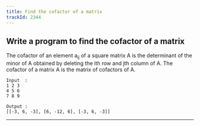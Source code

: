 ```yaml
---
title: Find the cofactor of a matrix
trackId: 2344
---
```


## Write a program to find the cofactor of a matrix

The cofactor of an element a<sub>ij</sub> of a square matrix A is the determinant of the minor of A obtained by deleting the ith row and jth column of A. The cofactor of a matrix A is the matrix of cofactors of A.

```
Input  :
1 2 3
4 5 6
7 8 9

Output :
[[-3, 6, -3], [6, -12, 6], [-3, 6, -3]]
```

---
